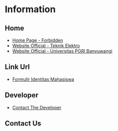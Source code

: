 # Information
## Home
* <a href="https://teknikelektro-unibabwi.github.io">Home Page - Forbidden</a>
* <a href="http://teknikelektro.unibabwi.ac.id">Website Official - Teknik Elektro</a>
* <a href="http://unibabwi.ac.id">Website Official - Universitas PGRI Banyuwangi</a>
## Link Url
* <a href="https://teknikelektro-unibabwi.github.io/form-identitas-mahasiswa.html">Formulir Identitas Mahasiswa</a>
## Developer
* <a href="https://github.com/ardirjs">Contact The Developer</a>
## Contact Us
